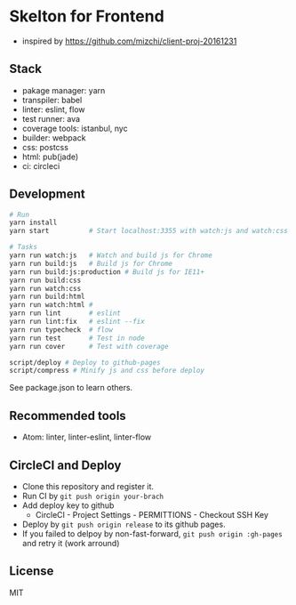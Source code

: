 # Skelton for Frontend
- inspired by https://github.com/mizchi/client-proj-20161231

## Stack

- pakage manager: yarn
- transpiler: babel
- linter: eslint, flow
- test runner: ava
- coverage tools: istanbul, nyc
- builder: webpack
- css: postcss
- html: pub(jade)
- ci: circleci

## Development

```sh
# Run
yarn install
yarn start          # Start localhost:3355 with watch:js and watch:css

# Tasks
yarn run watch:js   # Watch and build js for Chrome
yarn run build:js   # Build js for Chrome
yarn run build:js:production # Build js for IE11+
yarn run build:css
yarn run watch:css
yarn run build:html
yarn run watch:html # 
yarn run lint       # eslint
yarn run lint:fix   # eslint --fix
yarn run typecheck  # flow
yarn run test       # Test in node
yarn run cover      # Test with coverage

script/deploy # Deploy to github-pages
script/compress # Minify js and css before deploy
```

See package.json to learn others.

## Recommended tools

- Atom: linter, linter-eslint, linter-flow

## CircleCI and Deploy

- Clone this repository and register it.
- Run CI by `git push origin your-brach`
- Add deploy key to github
  - CircleCI -  Project Settings - PERMITTIONS -  Checkout SSH Key
- Deploy by `git push origin release` to its github pages.
- If you failed to delpoy by non-fast-forward, `git push origin :gh-pages` and retry it (work arround)

## License

MIT
